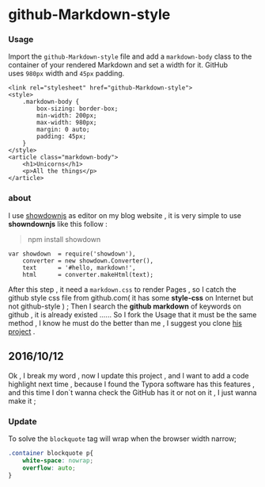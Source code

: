 # github-Markdown-style



### Usage

Import the `github-Markdown-style` file and add a `markdown-body` class to the container of your rendered Markdown and set a width for it. GitHub uses `980px` width and `45px` padding.

```
<link rel="stylesheet" href="github-Markdown-style">
<style>
    .markdown-body {
        box-sizing: border-box;
        min-width: 200px;
        max-width: 980px;
        margin: 0 auto;
        padding: 45px;
    }
</style>
<article class="markdown-body">
    <h1>Unicorns</h1>
    <p>All the things</p>
</article>
```

### about

I use [showdownjs](https://github.com/showdownjs/showdown) as editor on my blog website , it is very simple to use __showndownjs__ like this follow :

> npm install showdown

    var showdown  = require('showdown'),
        converter = new showdown.Converter(),
        text      = '#hello, markdown!',
        html      = converter.makeHtml(text);
After this step , it need a `markdown.css` to render Pages , so I catch the github style css file from github.com( it has some __style-css__ on Internet but not github-style ) ; Then I search the __github markdown__ of keywords on github , it is already existed ......  So I fork the Usage that it must be the same method , I know he must do the better than me , I suggest you clone [his project](https://github.com/sindresorhus/github-markdown-css) .



## 2016/10/12

Ok , I break my word , now I update this project , and I want to add a code highlight next time , because I found the Typora software has this features , and this time I don`t wanna check the GitHub has it or not on it , I just wanna make it ;

### Update

To solve the `blockquote` tag will wrap when the browser width narrow; 

```css
.container blockquote p{
	white-space: nowrap;
	overflow: auto;
}
```